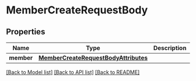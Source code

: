 # MemberCreateRequestBody

## Properties
Name | Type | Description | Notes
------------ | ------------- | ------------- | -------------
**member** | [**MemberCreateRequestBodyAttributes**](MemberCreateRequestBodyAttributes.md) |  | [optional] 

[[Back to Model list]](../README.md#documentation-for-models) [[Back to API list]](../README.md#documentation-for-api-endpoints) [[Back to README]](../README.md)



